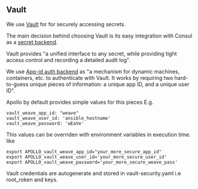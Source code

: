 ## Vault

We use [Vault](https://vaultproject.io/) for for securely accessing secrets.

The main decision behind choosing Vault is its easy integration with Consul as a [secret backend](https://vaultproject.io/docs/secrets/index.html).

Vault provides "a unified interface to any secret, while providing tight access control and recording a detailed audit log".

We use [App-id auth backend](https://vaultproject.io/docs/auth/app-id.html) as "a mechanism for dynamic machines, containers, etc. to authenticate with Vault. It works by requiring two hard-to-guess unique pieces of information: a unique app ID, and a unique user ID".

Apollo by default provides simple values for this pieces
E.g.

```
vault_weave_app_id: "weave"
vault_weave_user_id: 'ansible_hostname'
vault_weave_password: 'wEaVe'
```

This values can be overriden with environment variables in execution time.
like

```
export APOLLO_vault_weave_app_id="your_more_secure_app_id"
export APOLLO_vault_weave_user_id='your_more_secure_user_id'
export APOLLO_vault_weave_password='your_more_secure_weave_pass'
```

Vault credentials are autogenerate and stored in vault-security.yaml i.e root_roken and keys.